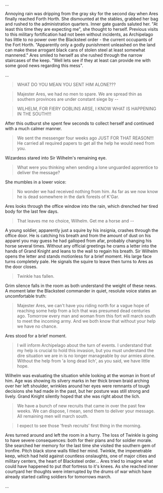 
...

Annoying rain was dripping from the gray sky for the second day when Ares
finally reached Forth Horth. She dismounted at the stables, grabbed her bag and
rushed to the administration quarters. Inner gate guards saluted her. "At least
this time they are expecting me", she thought to herself. Previous visits to
this military fortification had not been without incidents, as Archipelago has
little to no power over the Blacksteel order - the current occupants of the Fort
Horth. "Apparently only a godly punishment unleashed on the land can make these
arrogant black cans of stolen steel at least somewhat mannered." Ares smiled to
herself as she rushed through the narrow staircases of the keep. "Well lets
see if they at least can provide me with some good news regarding this mess".

...

> WHAT DO YOU MEAN YOU SENT HIM ALONE???

<!-- -->
> Majester Ares, we had no men to spare. We are spread thin as southern
> provinces are under constant siege by --

<!-- -->
> WILHELM, FOR FIERY GOBLINS ARSE, I KNOW WHAT IS HAPPENING IN THE SOUTH!!!

After this outburst she spent few seconds to collect herself and continued
with a much calmer manner.

> We sent the messenger four weeks ago JUST FOR THAT REASON!!! He carried all
> required papers to get all the help he would need from you.

Wizardess stared into Sir Wilhelm's remaining eye.

> What were you thinking when sending a lone unguarded apprentice to deliver
> the message?

She mumbles in a lower voice:

> No wonder we had received nothing from him. As far as we now know he is dead
> somewhere in the dark forests of K'Gar.

Ares looks through the office window into the rain, which drenched her tired
body for the last few days.

> That leaves me no choice, Wilhelm. Get me a horse and --

A young soldier, apparently just a squire by his insignia, crashes through
the office door. He is catching his breath and from the amount of dust on his
apparel you may guess he had galloped from afar, probably changing his horse
several times. Without any official greetings he crams a letter into the
hands of Grand Knight and leans to the wall to regain his breath. Sir Wilhelm
opens the letter and stands motionless for a brief moment. His large face
turns completely pale. He signals the squire to leave then turns to Ares as
the door closes.

> Twinkle has fallen.

Grim silence falls in the room as both understand the weight of these news. A
moment later the Blacksteel commander in quiet, resolute voice states an
uncomfortable truth:

> Majester Ares, we can't have you riding north for a vague hope of reaching
> some help from a lich that was presumed dead centuries ago. Tomorrow every
> man and woman from this fort will march south to meet the incoming army.  And
> we both know that without your help we have no chance.

Ares stood for a brief moment.

> I will inform Archipelago about the turn of events. I understand that my help
> is crucial to hold this invasion, but you must understand the dire situation
> we are in is no longer manageable by our armies alone. Without the help from
> 'a long dead lich', as you said, we have little hope.

Wilhelm was evaluating the situation while looking at the woman in front of
him. Age was showing its silvery marks in her thick brown braid arching over
her left shoulder, wrinkles around her eyes were remnants of tough decisions
she had made in the past, but her posture was still strong and lively. Grand
Knight silently hoped that she was right about the lich.

> We have a bunch of new recruits that came in over the past few weeks. We can
> dispose, I mean, send them to deliver your message. All remaining men will
> march south.

<!-- -->
> I expect to see those 'fresh recruits' first thing in the morning.

Ares turned around and left the room in a hurry. The loss of Twinkle is going
to have severe consequences: both for their plans and for soldier morale. She
searched her memory for the last time she visited the southern gem of
Ironfire. Pitch black stone walls filled her mind. Twinkle, the impenetrable
keep, which had held against countless onslaughts, one of major cities and
military centers, the heart of Blacksteel order... Ares tried to imagine what
could have happened to put _that_ fortress to it's knees. As she reached
inner courtyard her thoughts were interrupted by the drums of war which have
already started calling soldiers for tomorrows march.

...

